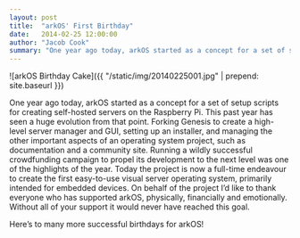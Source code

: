 ```yaml
---
layout: post
title:  "arkOS' First Birthday"
date:   2014-02-25 12:00:00
author: "Jacob Cook"
summary: "One year ago today, arkOS started as a concept for a set of setup scripts for creating self-hosted servers on the Raspberry Pi."
---
```

![arkOS Birthday Cake]({{ "/static/img/20140225001.jpg" | prepend: site.baseurl }}) 

One year ago today, arkOS started as a concept for a set of setup scripts for creating self-hosted servers on the Raspberry Pi. This past year has seen a huge evolution from that point. Forking Genesis to create a high-level server manager and GUI, setting up an installer, and managing the other important aspects of an operating system project, such as documentation and a community site. Running a wildly successful crowdfunding campaign to propel its development to the next level was one of the highlights of the year. Today the project is now a full-time endeavour to create the first easy-to-use visual server operating system, primarily intended for embedded devices. On behalf of the project I’d like to thank everyone who has supported arkOS, physically, financially and emotionally. Without all of your support it would never have reached this goal.

Here’s to many more successful birthdays for arkOS!
